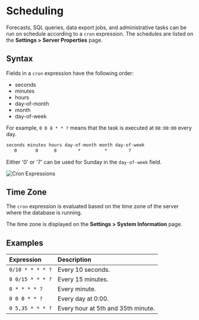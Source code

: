 # Scheduling

Forecasts, SQL queries, data export jobs, and administrative tasks can be run on schedule according to a `cron` expression. The schedules are listed on the **Settings > Server Properties** page.

## Syntax

Fields in a `cron` expression have the following order:

* seconds
* minutes
* hours
* day-of-month
* month
* day-of-week

For example, `0 0 8 * * ?` means that the task is executed at `08:00:00` every day.

```txt
seconds minutes hours day-of-month month day-of-week
   0       0      8        *         *        ?
```

Either '0' or '7' can be used for Sunday in the `day-of-week` field.

![Cron Expressions](https://axibase.com/wp-content/uploads/2016/03/cron_expressions.png)

## Time Zone

The `cron` expression is evaluated based on the time zone of the server where the database is running.

The time zone is displayed on the **Settings > System Information** page.

## Examples

**Expression** | **Description**
:---|:---
`0/10 * * * * ?` | Every 10 seconds.
`0 0/15 * * * ?` | Every 15 minutes.
`0 * * * * ?` | Every minute.
`0 0 0 * * ?` | Every day at 0:00.
`0 5,35 * * * ?` | Every hour at 5th and 35th minute.